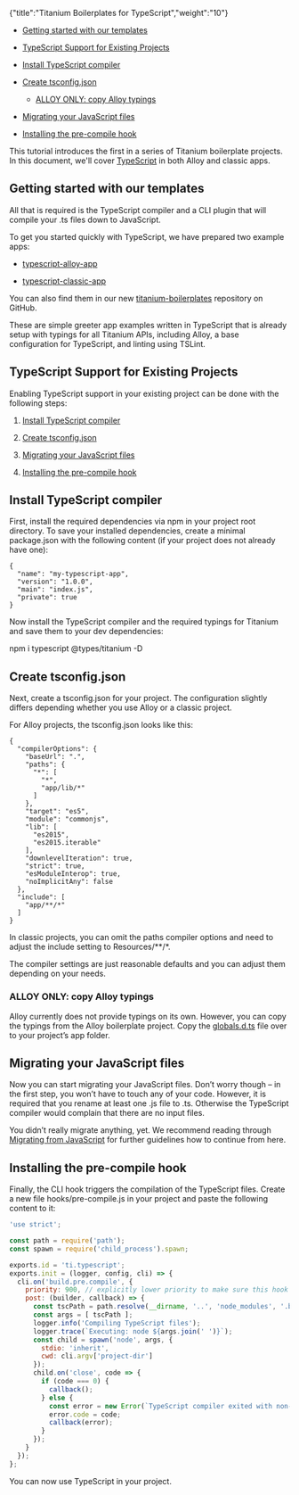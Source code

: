 {"title":"Titanium Boilerplates for TypeScript","weight":"10"}

* [Getting started with our templates](#getting-started-with-our-templates)

* [TypeScript Support for Existing Projects](#typescript-support-for-existing-projects)

* [Install TypeScript compiler](#install-typescript-compiler)

* [Create tsconfig.json](#create-tsconfig.json)

    * [ALLOY ONLY: copy Alloy typings](#alloy-only:-copy-alloy-typings)

* [Migrating your JavaScript files](#migrating-your-javascript-files)

* [Installing the pre-compile hook](#installing-the-pre-compile-hook)

This tutorial introduces the first in a series of Titanium boilerplate projects. In this document, we'll cover [TypeScript](https://www.typescriptlang.org/) in both Alloy and classic apps.

## Getting started with our templates

All that is required is the TypeScript compiler and a CLI plugin that will compile your .ts files down to JavaScript.

To get you started quickly with TypeScript, we have prepared two example apps:

* [typescript-alloy-app](https://github.com/appcelerator/titanium-boilerplates/tree/master/templates/typescript-alloy-app#readme)

* [typescript-classic-app](https://github.com/appcelerator/titanium-boilerplates/tree/master/templates/typescript-classic-app#readme)

You can also find them in our new [titanium-boilerplates](https://github.com/appcelerator/titanium-boilerplates) repository on GitHub.

These are simple greeter app examples written in TypeScript that is already setup with typings for all Titanium APIs, including Alloy, a base configuration for TypeScript, and linting using TSLint.

## TypeScript Support for Existing Projects

Enabling TypeScript support in your existing project can be done with the following steps:

1. [Install TypeScript compiler](#install-typescript-compiler)

2. [Create tsconfig.json](#create-tsconfig.json)

3. [Migrating your JavaScript files](#migrating-your-javascript-files)

4. [Installing the pre-compile hook](#installing-the-pre-compile-hook)

## Install TypeScript compiler

First, install the required dependencies via npm in your project root directory. To save your installed dependencies, create a minimal package.json with the following content (if your project does not already have one):

```
{
  "name": "my-typescript-app",
  "version": "1.0.0",
  "main": "index.js",
  "private": true
}
```

Now install the TypeScript compiler and the required typings for Titanium and save them to your dev dependencies:

npm i typescript @types/titanium -D

## Create tsconfig.json

Next, create a tsconfig.json for your project. The configuration slightly differs depending whether you use Alloy or a classic project.

For Alloy projects, the tsconfig.json looks like this:

```
{
  "compilerOptions": {
    "baseUrl": ".",
    "paths": {
      "*": [
        "*",
        "app/lib/*"
      ]
    },
    "target": "es5",
    "module": "commonjs",
    "lib": [
      "es2015",
      "es2015.iterable"
    ],
    "downlevelIteration": true,
    "strict": true,
    "esModuleInterop": true,
    "noImplicitAny": false
  },
  "include": [
    "app/**/*"
  ]
}
```

In classic projects, you can omit the paths compiler options and need to adjust the include setting to Resources/\*\*/\*.

The compiler settings are just reasonable defaults and you can adjust them depending on your needs.

### ALLOY ONLY: copy Alloy typings

Alloy currently does not provide typings on its own. However, you can copy the typings from the Alloy boilerplate project. Copy the [globals.d.ts](https://github.com/appcelerator/titanium-boilerplates/blob/master/templates/typescript-alloy-app/app/globals.d.ts) file over to your project’s app folder.

## Migrating your JavaScript files

Now you can start migrating your JavaScript files. Don’t worry though – in the first step, you won’t have to touch any of your code. However, it is required that you rename at least one .js file to .ts. Otherwise the TypeScript compiler would complain that there are no input files.

You didn’t really migrate anything, yet. We recommend reading through [Migrating from JavaScript](https://www.typescriptlang.org/docs/handbook/migrating-from-javascript.html#moving-to-typescript-files) for further guidelines how to continue from here.

## Installing the pre-compile hook

Finally, the CLI hook triggers the compilation of the TypeScript files. Create a new file hooks/pre-compile.js in your project and paste the following content to it:

```javascript
'use strict';

const path = require('path');
const spawn = require('child_process').spawn;

exports.id = 'ti.typescript';
exports.init = (logger, config, cli) => {
  cli.on('build.pre.compile', {
    priority: 900, // explicitly lower priority to make sure this hook runs before the Alloy compiler
    post: (builder, callback) => {
      const tscPath = path.resolve(__dirname, '..', 'node_modules', '.bin', 'tsc')
      const args = [ tscPath ];
      logger.info('Compiling TypeScript files');
      logger.trace(`Executing: node ${args.join(' ')}`);
      const child = spawn('node', args, {
        stdio: 'inherit',
        cwd: cli.argv['project-dir']
      });
      child.on('close', code => {
        if (code === 0) {
          callback();
        } else {
          const error = new Error(`TypeScript compiler exited with non-zero exit code ${code}`);
          error.code = code;
          callback(error);
        }
      });
    }
  });
};
```

You can now use TypeScript in your project.
